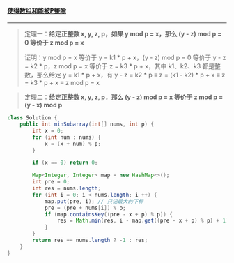 #### <a href="https://leetcode.cn/problems/make-sum-divisible-by-p/">使得数组和能被P整除</a>

----------------

> 定理一：**给定正整数 x, y, z, p，如果 y mod p = x，那么 (y - z) mod p = 0 等价于 z mod p = x** 
>
> 证明：y mod p = x 等价于 y = k1 * p + x，(y - z) mod p = 0 等价于 y - z = k2 * p，z mod p = x 等价于 z = k3 * p + x，其中 k1、k2、k3 都是整数，那么给定 y = k1 * p + x，有 y - z = k2 * p $\equiv$ z = (k1 - k2) * p + x $\equiv$ z = k3 * p + x $\equiv$ z mod p = x

> 定理二：**给定正整数 x, y, z, p，那么 (y - z) mod p = x 等价于 z mod p = (y - x) mod p** 

```java
class Solution {
    public int minSubarray(int[] nums, int p) {
        int x = 0;
        for (int num : nums) {
            x = (x + num) % p;
        }

        if (x == 0) return 0;

        Map<Integer, Integer> map = new HashMap<>();
        int pre = 0;
        int res = nums.length;
        for (int i = 0; i < nums.length; i ++) {
            map.put(pre, i); // 只记最大的下标
            pre = (pre + nums[i]) % p;
            if (map.containsKey((pre - x + p) % p)) {
                res = Math.min(res, i - map.get((pre - x + p) % p) + 1);
            }
        }
        return res == nums.length ? -1 : res;
    }
}
```

